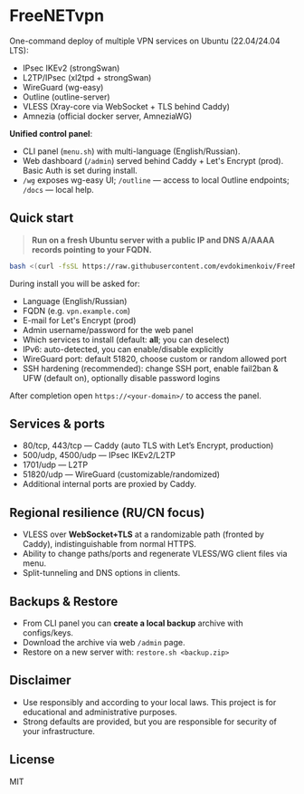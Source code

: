# FreeNETvpn

One-command deploy of multiple VPN services on Ubuntu (22.04/24.04 LTS):
- IPsec IKEv2 (strongSwan)
- L2TP/IPsec (xl2tpd + strongSwan)
- WireGuard (wg-easy)
- Outline (outline-server)
- VLESS (Xray-core via WebSocket + TLS behind Caddy)
- Amnezia (official docker server, AmneziaWG)

**Unified control panel**:
- CLI panel (`menu.sh`) with multi-language (English/Russian).
- Web dashboard (`/admin`) served behind Caddy + Let's Encrypt (prod). Basic Auth is set during install.
- `/wg` exposes wg-easy UI; `/outline` — access to local Outline endpoints; `/docs` — local help.

## Quick start

> **Run on a fresh Ubuntu server with a public IP and DNS A/AAAA records pointing to your FQDN.**

```bash
bash <(curl -fsSL https://raw.githubusercontent.com/evdokimenkoiv/FreeNETvpn/main/install.sh)
```

During install you will be asked for:
- Language (English/Russian)
- FQDN (e.g. `vpn.example.com`)
- E-mail for Let's Encrypt (prod)
- Admin username/password for the web panel
- Which services to install (default: **all**; you can deselect)
- IPv6: auto-detected, you can enable/disable explicitly
- WireGuard port: default 51820, choose custom or random allowed port
- SSH hardening (recommended): change SSH port, enable fail2ban & UFW (default on), optionally disable password logins

After completion open `https://<your-domain>/` to access the panel.


## Services & ports

- 80/tcp, 443/tcp — Caddy (auto TLS with Let’s Encrypt, production)
- 500/udp, 4500/udp — IPsec IKEv2/L2TP
- 1701/udp — L2TP
- 51820/udp — WireGuard (customizable/randomized)
- Additional internal ports are proxied by Caddy.

## Regional resilience (RU/CN focus)

- VLESS over **WebSocket+TLS** at a randomizable path (fronted by Caddy), indistinguishable from normal HTTPS.
- Ability to change paths/ports and regenerate VLESS/WG client files via menu.
- Split-tunneling and DNS options in clients.

## Backups & Restore

- From CLI panel you can **create a local backup** archive with configs/keys.
- Download the archive via web `/admin` page.
- Restore on a new server with: `restore.sh <backup.zip>`

## Disclaimer

- Use responsibly and according to your local laws. This project is for educational and administrative purposes.
- Strong defaults are provided, but you are responsible for security of your infrastructure.

## License

MIT
